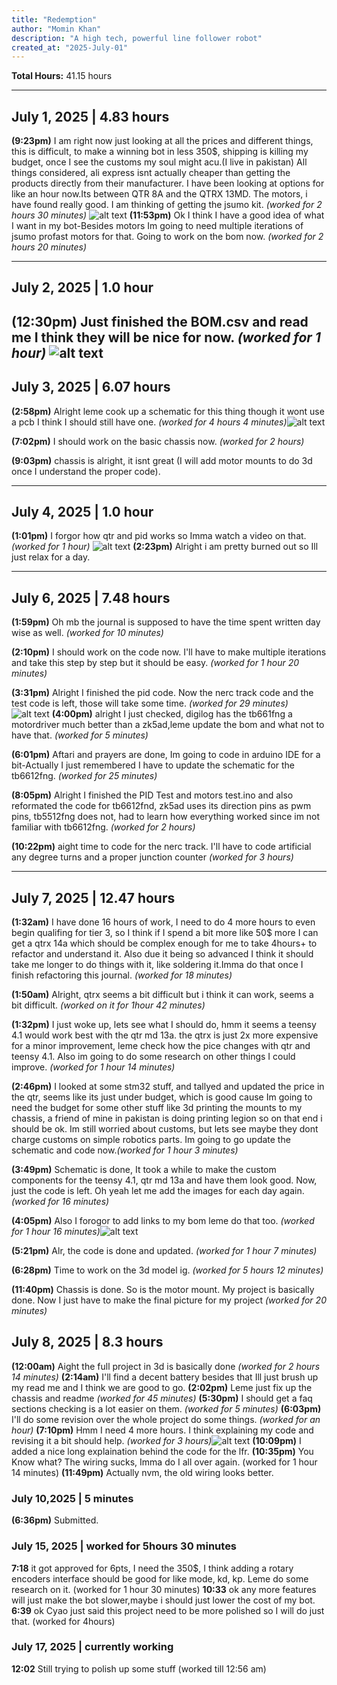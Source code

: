 ```yaml
---
title: "Redemption"
author: "Momin Khan"
description: "A high tech, powerful line follower robot"
created_at: "2025-July-01"
---
```


**Total Hours:** 41.15 hours

---

## July 1, 2025 | 4.83 hours

**(9:23pm)** I am right now just looking at all the prices and different things, this is difficult, to make a winning bot in less 350$, shipping is killing my budget, once I see the customs my soul might acu.(I live in pakistan) All things considered, ali express isnt actually cheaper than getting the products directly from their manufacturer. I have been looking at options for like an hour now.Its between QTR 8A and the QTRX 13MD. The motors, i have found really good. I am thinking of getting the jsumo kit. *(worked for 2 hours 30 minutes)*
![alt text](Journal-pics/image.png)
**(11:53pm)** Ok I think I have a good idea of what I want in my bot-Besides motors Im going to need multiple iterations of jsumo profast motors for that. Going to work on the bom now. *(worked for 2 hours 20 minutes)*

---

## July 2, 2025 | 1.0 hour  

**(12:30pm)** Just finished the BOM.csv and read me I think they will be nice for now. *(worked for 1 hour)*
![alt text](Journal-pics/image-2.png)
---

## July 3, 2025 | 6.07 hours

**(2:58pm)** Alright leme cook up a schematic for this thing though it wont use a pcb I think I should still have one. *(worked for 4 hours 4 minutes)*![alt text](Journal-pics/image-1.png)

**(7:02pm)** I should work on the basic chassis now. *(worked for 2 hours)*

**(9:03pm)** chassis is alright, it isnt great (I will add motor mounts to do 3d once I understand the proper code).

---

## July 4, 2025 | 1.0 hour

**(1:01pm)** I forgor how qtr and pid works so Imma watch a video on that. *(worked for 1 hour)*
![alt text](Journal-pics/image-3.png)
**(2:23pm)** Alright i am pretty burned out so Ill just relax for a day.

---

## July 6, 2025 | 7.48 hours

**(1:59pm)** Oh mb the journal is supposed to have the time spent written day wise as well. *(worked for 10 minutes)*

**(2:10pm)** I should work on the code now. I'll have to make multiple iterations and take this step by step but it should be easy. *(worked for 1 hour 20 minutes)*

**(3:31pm)** Alright I finished the pid code. Now the nerc track code and the test code is left, those will take some time. *(worked for 29 minutes)*
![alt text](Journal-pics/image-4.png)
**(4:00pm)** alright I just checked, digilog has the tb661fng a motordriver much better than a zk5ad,leme update the bom and what not to have that. *(worked for 5 minutes)*

**(6:01pm)** Aftari and prayers are done, Im going to code in arduino IDE for a bit-Actually I just remembered I have to update the schematic for the tb6612fng. *(worked for 25 minutes)*

**(8:05pm)** Alright I finished the PID Test and motors test.ino and also reformated the code for tb6612fnd, zk5ad uses its direction pins as pwm pins, tb5512fng does not, had to learn how everything worked since im not familiar with tb6612fng. *(worked for 2 hours)*

**(10:22pm)** aight time to code for the nerc track. I'll have to code artificial any degree turns and a proper junction counter *(worked for 3 hours)*

---

## July 7, 2025 | 12.47 hours

**(1:32am)** I have done 16 hours of work, I need to do 4 more hours to even begin qualifing for tier 3, so I think if I spend a bit more like 50$ more I can get a qtrx 14a which should be complex enough for me to take 4hours+ to refactor and understand it. Also due it being so advanced I think it should take me longer to do things with it, like soldering it.Imma do that once I finish refactoring this journal.
*(worked for 18 minutes)*

**(1:50am)** Alright, qtrx seems a bit difficult but i think it can work, seems a bit difficult.
*(worked on it for 1hour 42 minutes)*

**(1:32pm)** I just woke up, lets see what I should do, hmm it seems a teensy 4.1 would work best with the qtr md 13a. the qtrx is just 2x more expensive for a minor improvement, leme check how the pice changes with qtr and teensy 4.1. Also im going to do some research on other things I could improve.
*(worked for 1 hour 14 minutes)*

**(2:46pm)** I looked at some stm32 stuff, and tallyed and updated the price in the qtr, seems like its just under budget, which is good cause Im going to need the budget for some other stuff like 3d printing the mounts to my chassis, a friend of mine in pakistan is doing printing legion so on that end i should be ok. Im still worried about customs, but lets see maybe they dont charge customs on simple robotics parts. Im going to go update the schematic and code now.*(worked for 1 hour 3 minutes)*

**(3:49pm)** Schematic is done, It took a while to make the custom components for the teensy 4.1, qtr md 13a and have them look good. Now, just the code is left. Oh yeah let me add the images for each day again. *(worked for 16 minutes)*

**(4:05pm)** Also I forogor to add links to my bom leme do that too. *(worked for 1 hour 16 minutes)*![alt text](Journal-pics/image-5.png)

**(5:21pm)** Alr, the code is done and updated. *(worked for 1 hour 7 minutes)*

**(6:28pm)** Time to work on the 3d model ig. *(worked for 5 hours 12 minutes)*

**(11:40pm)** Chassis is done. So is the motor mount. My project is basically done. Now I just have to make the final picture for my project *(worked for 20 minutes)*

## July 8, 2025 | 8.3 hours

**(12:00am)** Aight the full project in 3d is basically done *(worked for 2 hours 14 minutes)*
**(2:14am)** I'll find a decent battery besides that Ill just brush up my read me and I think we are good to go.
**(2:02pm)** Leme just fix up the chassis and readme *(worked for 45 minutes)*
**(5:30pm)** I should get a faq sections checking is a lot easier on them. *(worked for 5 minutes)*
**(6:03pm)** I'll do some revision over the whole project do some things. *(worked for an hour)*
**(7:10pm)** Hmm I need 4 more hours. I think explaining my code and revising it a bit should help. *(worked for 3 hours)*![alt text](Track.png)
**(10:09pm)** I added a nice long explaination behind the code for the lfr.
**(10:35pm)** You Know what? The wiring sucks, Imma do I all over again. (worked for 1 hour 14 minutes)
**(11:49pm)** Actually nvm, the old wiring looks better.

### July 10,2025 | 5 minutes

**(6:36pm)** Submitted.

### July 15, 2025 | worked for 5hours 30 minutes

**7:18** it got approved for 6pts, I need the 350$, I think adding a rotary encoders interface should be good for like mode, kd, kp. Leme do some research on it. (worked for 1 hour 30 minutes)
**10:33** ok any more features will just make the bot slower,maybe i should just lower the cost of my bot.
**6:39** ok Cyao just said this project need to be more polished so I will do just that. (worked for 4hours)

### July 17, 2025 | currently working

**12:02** Still trying to polish up some stuff (worked till 12:56 am)